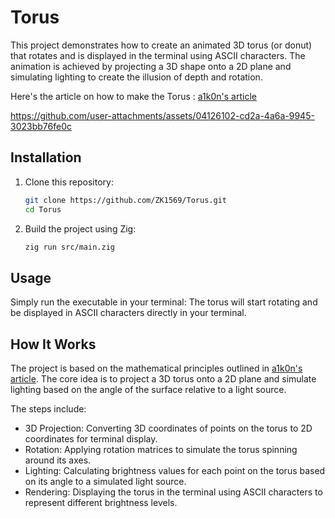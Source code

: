 # Torus

This project demonstrates how to create an animated 3D torus (or donut) that rotates and is displayed in the terminal using ASCII characters.
The animation is achieved by projecting a 3D shape onto a 2D plane and simulating lighting to create the illusion of depth and rotation.

Here's the article on how to make the Torus : [a1k0n's article](https://www.a1k0n.net/2011/07/20/donut-math.html)


https://github.com/user-attachments/assets/04126102-cd2a-4a6a-9945-3023bb76fe0c


## Installation

1. Clone this repository:

   ```sh
   git clone https://github.com/ZK1569/Torus.git
   cd Torus
   ```

2. Build the project using Zig:

   ```sh
   zig run src/main.zig
   ```

## Usage

Simply run the executable in your terminal:
The torus will start rotating and be displayed in ASCII characters directly in your terminal.

## How It Works

The project is based on the mathematical principles outlined in [a1k0n's article](https://www.a1k0n.net/2011/07/20/donut-math.html). The core idea is to project a 3D torus onto a 2D plane and simulate lighting based on the angle of the surface relative to a light source.

The steps include:

- 3D Projection: Converting 3D coordinates of points on the torus to 2D coordinates for terminal display.
- Rotation: Applying rotation matrices to simulate the torus spinning around its axes.
- Lighting: Calculating brightness values for each point on the torus based on its angle to a simulated light source.
- Rendering: Displaying the torus in the terminal using ASCII characters to represent different brightness levels.
